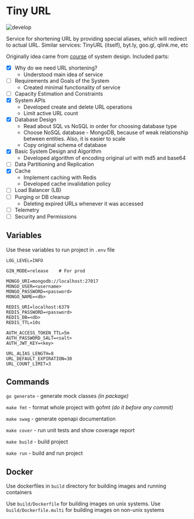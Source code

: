 # Tiny URL

![develop](https://github.com/mebr0/tiny-url/actions/workflows/develop.yml/badge.svg)

Service for shortening URL by providing special aliases, which will redirect
to actual URL. Similar services: TinyURL (itself), byt.ly, goo.gl, qlink.me,
etc

Originally idea came from [course] of system design. Included parts:

- [x] Why do we need URL shortening?
    * Understood main idea of service
- [ ] Requirements and Goals of the System
    * Created minimal functionality of service
- [ ] Capacity Estimation and Constraints
- [x] System APIs
    * Developed create and delete URL operations
    * Limit active URL count
- [x] Database Design
    * Read about SQL vs NoSQL in order for choosing database type
    * Choose NoSQL database - MongoDB, because of weak relationship 
      between entities. Also, it is easier to scale
    * Copy original schema of database
- [x] Basic System Design and Algorithm
    * Developed algorithm of encoding original url with md5 and base64
- [ ] Data Partitioning and Replication
- [x] Cache
    * Implement caching with Redis
    * Developed cache invalidation policy
- [ ] Load Balancer (LB)
- [ ] Purging or DB cleanup
    * Deleting expired URLs whenever it was accessed
- [ ] Telemetry
- [ ] Security and Permissions

## Variables

Use these variables to run project in `.env` file

```dotenv
LOG_LEVEL=INFO

GIN_MODE=release    # For prod

MONGO_URI=mongodb://localhost:27017
MONGO_USER=<username>
MONGO_PASSWORD=<password>
MONGO_NAME=<db>

REDIS_URI=localhost:6379
REDIS_PASSWORD=<password>
REDIS_DB=<db>
REDIS_TTL=10s

AUTH_ACCESS_TOKEN_TTL=5m
AUTH_PASSWORD_SALT=<salt>
AUTH_JWT_KEY=<key>

URL_ALIAS_LENGTH=8
URL_DEFAULT_EXPIRATION=30
URL_COUNT_LIMIT=3
```

## Commands

`go generate` - generate mock classes _(in package)_

`make fmt` - format whole project with gofmt _(do it before any commit)_

`make swag` - generate openapi documentation

`make cover` - run unit tests and show coverage report

`make build` - build project

`make run` - build and run project

## Docker

Use dockerfiles in `build` directory for building images and running containers

Use `build/Dockerfile` for building images on unix systems. 
Use `build/Dockerfile.multi` for building images on non-unix systems

[course]: https://www.educative.io/courses/grokking-the-system-design-interview/m2ygV4E81AR
